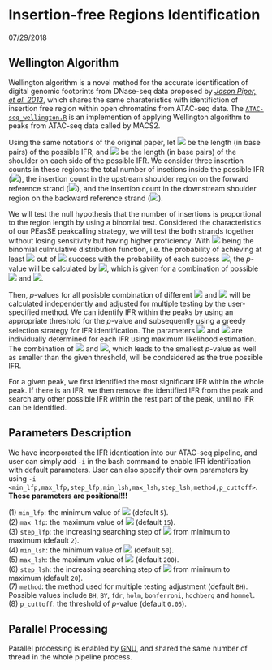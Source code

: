 # Insertion-free Regions Identification

07/29/2018
## Wellington Algorithm
Wellington algorithm is a novel method for the accurate identification of digital genomic footprints from DNase-seq data 
proposed by [*Jason Piper, et al. 2013*](https://www.ncbi.nlm.nih.gov/pmc/articles/PMC3834841/), which shares the same 
charateristics with identifiction of insertion free region within open chromatins from ATAC-seq data. The 
[`ATAC-seq_wellington.R`](../pipe_code/ATAC-seq_wellington.R) is an implemention of applying Wellington algorithm to peaks 
from ATAC-seq data called by MACS2.

Using the same notations of the original paper, let <img src="https://latex.codecogs.com/svg.latex?\Large&space;l_{FP}"/> be 
the length (in base pairs) of the possible IFR, and <img src="https://latex.codecogs.com/svg.latex?\Large&space;l_{SH}"/> be 
the length (in base pairs) of the shoulder on each side of the possible IFR. We consider three insertion counts in these 
regions: the total number of insetions inside the possible IFR 
(<img src="https://latex.codecogs.com/svg.latex?\Large&space;{FP}"/>), the insertion count in the upstream shoulder region on 
the forward reference strand (<img src="https://latex.codecogs.com/svg.latex?\Large&space;{SH}^+"/>), and the insertion count 
in the downstream shoulder region on the backward reference strand 
(<img src="https://latex.codecogs.com/svg.latex?\Large&space;{SH}^-"/>). 

We will test the null hypothesis that the number of insertions is proportional to the region length by using a binomial 
test. Considered the characteristics of our PEasSE peakcalling strategy, we will test the both strands together without losing 
sensitivity but having higher proficiency. With <img src="https://latex.codecogs.com/svg.latex?\Large&space;F(k,n,p)"/> being 
the binomial culmulative distribution function, i.e. the probability of achieving at least 
<img src="https://latex.codecogs.com/svg.latex?\Large&space;k"/> out of 
<img src="https://latex.codecogs.com/svg.latex?\Large&space;n"/> success with the probability of each success 
<img src="https://latex.codecogs.com/svg.latex?\Large&space;p"/>, the *p*-value will be calculated by
<img src="https://latex.codecogs.com/svg.latex?\Large&space;F(FP,FP+{SH}^{+}+{SH}^-,l_{FP}/(l_{FP}+l_{SH}))"/>, which is given 
for a combination of possible <img src="https://latex.codecogs.com/svg.latex?\Large&space;l_{FP}"/> and 
<img src="https://latex.codecogs.com/svg.latex?\Large&space;l_{SH}"/>.

Then, *p*-values for all posisble combination of 
different <img src="https://latex.codecogs.com/svg.latex?\Large&space;l_{FP}"/> and 
<img src="https://latex.codecogs.com/svg.latex?\Large&space;l_{SH}"/> will be calculated independently and adjusted for 
multiple testing by the user-specified method. We can identify IFR within the peaks by using an appropriate threshold for the 
*p*-value and subsequently using a greedy selection strategy for IFR identification. The parameters 
<img src="https://latex.codecogs.com/svg.latex?\Large&space;l_{FP}"/> and 
<img src="https://latex.codecogs.com/svg.latex?\Large&space;l_{SH}"/> are individually determined for each IFR using maximum 
likelihood estimation. The combination of <img src="https://latex.codecogs.com/svg.latex?\Large&space;l_{FP}"/> and 
<img src="https://latex.codecogs.com/svg.latex?\Large&space;l_{SH}"/>, which leads to the smallest *p*-value as well as smaller 
than the given threshold, will be condsidered as the true possible IFR.

For a given peak, we first identified the most significant IFR within the whole peak. If there is an IFR, we then remove the 
identified IFR from the peak and search any other possible IFR within the rest part of the peak, until no IFR can be identified.

## Parameters Description
We have incorporated the IFR identication into our ATAC-seq pipeline, and user can simply add `-i` in the bash command to 
enable IFR identification with default parameters. User can also specify their own parameters by using 
`-i <min_lfp,max_lfp,step_lfp,min_lsh,max_lsh,step_lsh,method,p_cuttoff>`. **These parameters are positional!!!**

(1) `min_lfp`: the minimum value of <img src="https://latex.codecogs.com/svg.latex?\Large&space;l_{FP}/2"/> (default `5`).  
(2) `max_lfp`: the maximum value of <img src="https://latex.codecogs.com/svg.latex?\Large&space;l_{FP}/2"/> (default `15`).  
(3) `step_lfp`: the increasing searching step of <img src="https://latex.codecogs.com/svg.latex?\Large&space;l_{FP}"/> from minimum 
to maximum (default `2`).  
(4) `min_lsh`: the minimum value of <img src="https://latex.codecogs.com/svg.latex?\Large&space;l_{SH}"/> (default `50`).  
(5) `max_lsh`: the maximum value of <img src="https://latex.codecogs.com/svg.latex?\Large&space;l_{SH}"/> (default `200`).  
(6) `step_lsh`: the increasing searching step of <img src="https://latex.codecogs.com/svg.latex?\Large&space;l_{SH}"/> from minimum 
to maximum (default `20`).  
(7) `method`: the method used for multiple testing adjustment (default `BH`). Possible values include `BH`, `BY`, `fdr`, `holm`, 
`bonferroni`, `hochberg` and `hommel`.  
(8) `p_cuttoff`: the threshold of *p*-value (default `0.05`).

## Parallel Processing
Parallel processing is enabled by [GNU](https://www.gnu.org/software/parallel/parallel_tutorial.html), and shared the same 
number of thread in the whole pipeline process.
